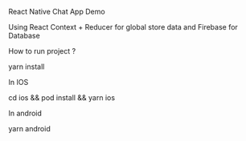React Native Chat App Demo 

Using React Context + Reducer for global store data and Firebase for Database

How to run project ? 

yarn install 

In IOS

cd ios && pod install && yarn ios 

In android

yarn android